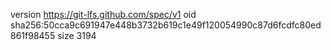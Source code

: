 version https://git-lfs.github.com/spec/v1
oid sha256:50cca9c691947e448b3732b619c1e49f120054990c87d6fcdfc80ed861f98455
size 3194
